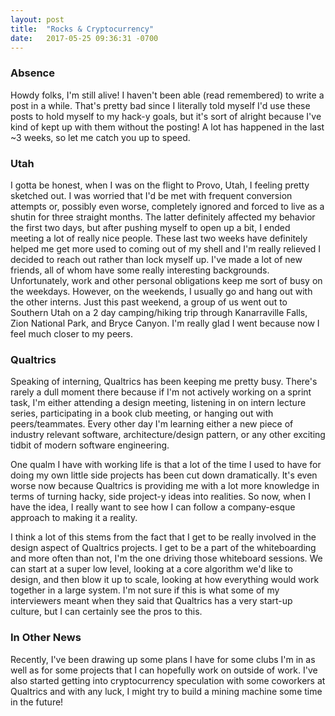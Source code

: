 ```yaml
---
layout: post
title:  "Rocks & Cryptocurrency"
date:   2017-05-25 09:36:31 -0700
---
```


### Absence

Howdy folks, I'm still alive! I haven't been able (read remembered) to write a post in a while. That's pretty bad since I literally told myself I'd use these posts to hold myself to my hack-y goals, but it's sort of alright because I've kind of kept up with them without the posting! A lot has happened in the last ~3 weeks, so let me catch you up to speed.

### Utah

I gotta be honest, when I was on the flight to Provo, Utah, I feeling pretty sketched out. I was worried that I'd be met with frequent conversion attempts or, possibly even worse, completely ignored and forced to live as a shutin for three straight months. The latter definitely affected my behavior the first two days, but after pushing myself to open up a bit, I ended meeting a lot of really nice people. These last two weeks have definitely helped me get more used to coming out of my shell and I'm really relieved I decided to reach out rather than lock myself up. I've made a lot of new friends, all of whom have some really interesting backgrounds. Unfortunately, work and other personal obligations keep me sort of busy on the weekdays. However, on the weekends, I usually go and hang out with the other interns. Just this past weekend, a group of us went out to Southern Utah on a 2 day camping/hiking trip through Kanarraville Falls, Zion National Park, and Bryce Canyon. I'm really glad I went because now I feel much closer to my peers.

### Qualtrics

Speaking of interning, Qualtrics has been keeping me pretty busy. There's rarely a dull moment there because if I'm not actively working on a sprint task, I'm either attending a design meeting, listening in on intern lecture series, participating in a book club meeting, or hanging out with peers/teammates. Every other day I'm learning either a new piece of industry relevant software, architecture/design pattern, or any other exciting tidbit of modern software engineering.

One qualm I have with working life is that a lot of the time I used to have for doing my own little side projects has been cut down dramatically. It's even worse now because Qualtrics is providing me with a lot more knowledge in terms of turning hacky, side project-y ideas into realities. So now, when I have the idea, I really want to see how I can follow a company-esque approach to making it a reality.

I think a lot of this stems from the fact that I get to be really involved in the design aspect of Qualtrics projects. I get to be a part of the whiteboarding and more often than not, I'm the one driving those whiteboard sessions. We can start at a super low level, looking at a core algorithm we'd like to design, and then blow it up to scale, looking at how everything would work together in a large system. I'm not sure if this is what some of my interviewers meant when they said that Qualtrics has a very start-up culture, but I can certainly see the pros to this.

### In Other News

Recently, I've been drawing up some plans I have for some clubs I'm in as well as for some projects that I can hopefully work on outside of work. I've also started getting into cryptocurrency speculation with some coworkers at Qualtrics and with any luck, I might try to build a mining machine some time in the future!